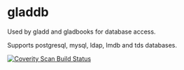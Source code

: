# gladdb

Used by gladd and gladbooks for database access.

Supports postgresql, mysql, ldap, lmdb and tds databases.

<a href="https://scan.coverity.com/projects/2677">
  <img alt="Coverity Scan Build Status"
         src="https://scan.coverity.com/projects/2677/badge.svg"/>
</a>
